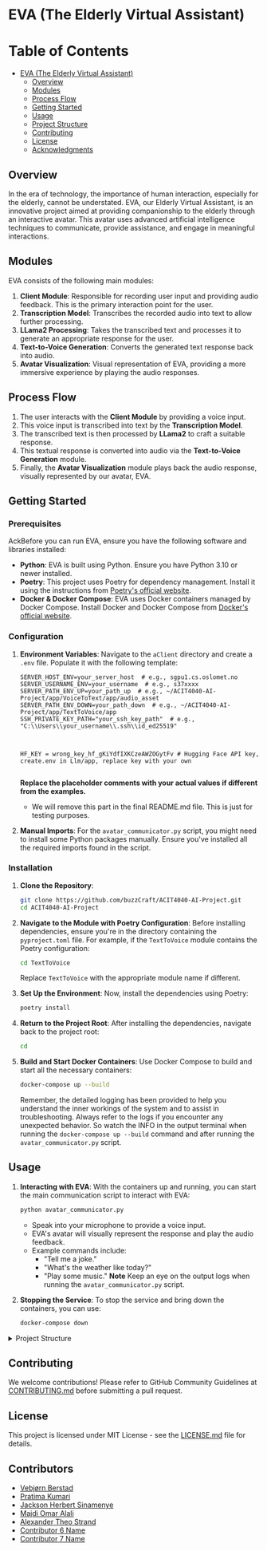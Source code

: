 # EVA (The Elderly Virtual Assistant)
# Table of Contents

- [EVA (The Elderly Virtual Assistant)](#eva-the-elderly-virtual-assistant)
  - [Overview](#overview)
  - [Modules](#modules)
  - [Process Flow](#process-flow)
  - [Getting Started](#getting-started)
  - [Usage](#usage)
  - [Project Structure](#project-structure)
  - [Contributing](#contributing)
  - [License](#license)
  - [Acknowledgments](#acknowledgments)

## Overview

In the era of technology, the importance of human interaction, especially for the elderly, cannot be understated. EVA, our Elderly Virtual Assistant, is an innovative project aimed at providing companionship to the elderly through an interactive avatar. This avatar uses advanced artificial intelligence techniques to communicate, provide assistance, and engage in meaningful interactions.

## Modules

EVA consists of the following main modules:

1. **Client Module**: Responsible for recording user input and providing audio feedback. This is the primary interaction point for the user.
2. **Transcription Model**: Transcribes the recorded audio into text to allow further processing.
3. **LLama2 Processing**: Takes the transcribed text and processes it to generate an appropriate response for the user.
4. **Text-to-Voice Generation**: Converts the generated text response back into audio.
5. **Avatar Visualization**: Visual representation of EVA, providing a more immersive experience by playing the audio responses.

## Process Flow

1. The user interacts with the **Client Module** by providing a voice input.
2. This voice input is transcribed into text by the **Transcription Model**.
3. The transcribed text is then processed by **LLama2** to craft a suitable response.
4. This textual response is converted into audio via the **Text-to-Voice Generation** module.
5. Finally, the **Avatar Visualization** module plays back the audio response, visually represented by our avatar, EVA.

## Getting Started

### Prerequisites

AckBefore you can run EVA, ensure you have the following software and libraries installed:

- **Python**: EVA is built using Python. Ensure you have Python 3.10 or newer installed.
- **Poetry**: This project uses Poetry for dependency management. Install it using the instructions from [Poetry's official website](https://python-poetry.org/docs/).
- **Docker & Docker Compose**: EVA uses Docker containers managed by Docker Compose. Install Docker and Docker Compose from [Docker's official website](https://www.docker.com/get-started).

### Configuration

1. **Environment Variables**:
   Navigate to the `aClient` directory and create a `.env` file. Populate it with the following template:

   ```plaintext
   SERVER_HOST_ENV=your_server_host  # e.g., sgpu1.cs.oslomet.no
   SERVER_USERNAME_ENV=your_username  # e.g., s37xxxx
   SERVER_PATH_ENV_UP=your_path_up  # e.g., ~/ACIT4040-AI-Project/app/VoiceToText/app/audio_asset
   SERVER_PATH_ENV_DOWN=your_path_down  # e.g., ~/ACIT4040-AI-Project/app/TextToVoice/app
   SSH_PRIVATE_KEY_PATH="your_ssh_key_path"  # e.g., "C:\\Users\\your_username\\.ssh\\id_ed25519"
   
   
   
   HF_KEY = wrong_key_hf_gKiYdfIXKCzeAWZOGytFv # Hugging Face API key, create.env in Llm/app, replace key with your own
   

   ```

   **Replace the placeholder comments with your actual values if different from the examples.**
   - We will remove this part in the final README.md file. This is just for testing purposes.
   

2. **Manual Imports**:
   For the `avatar_communicator.py` script, you might need to install some Python packages manually. Ensure you've installed all the required imports found in the script.
   
### Installation

1. **Clone the Repository**:
   ```bash
   git clone https://github.com/buzzCraft/ACIT4040-AI-Project.git
   cd ACIT4040-AI-Project
   ```

2. **Navigate to the Module with Poetry Configuration**:
   Before installing dependencies, ensure you're in the directory containing the `pyproject.toml` file. For example, if the `TextToVoice` module contains the Poetry configuration:

   ```bash
   cd TextToVoice
   ```

   Replace `TextToVoice` with the appropriate module name if different.

3. **Set Up the Environment**:
   Now, install the dependencies using Poetry:

   ```bash
   poetry install
   ```

4. **Return to the Project Root**:
   After installing the dependencies, navigate back to the project root:

   ```bash
   cd 
   ```

5. **Build and Start Docker Containers**:
   Use Docker Compose to build and start all the necessary containers:

   ```bash
   docker-compose up --build
   ```
    Remember, the detailed logging has been provided to help you understand the inner workings of the 
    system and to assist in troubleshooting. Always refer to the logs if you encounter any unexpected 
    behavior. So watch the INFO in the output terminal when running the `docker-compose up --build` command 
    and after running the `avatar_communicator.py` script.
## Usage

1. **Interacting with EVA**:
   With the containers up and running, you can start the main communication script to interact with EVA:

   ```bash
   python avatar_communicator.py
   ```

   - Speak into your microphone to provide a voice input.
   - EVA's avatar will visually represent the response and play the audio feedback.
   - Example commands include:
     - "Tell me a joke."
     - "What's the weather like today?"
     - "Play some music."
    **Note** Keep an eye on the output logs when running the `avatar_communicator.py` script. 
   
2. **Stopping the Service**:
   To stop the service and bring down the containers, you can use:

   ```bash
   docker-compose down
   ```



<details>
  <summary>Project Structure</summary>

## Project Structure

```plaintext
ACIT4040-AI-Project
├───aClient
├───app
│   ├───AnotherModule
│   │   ├───poetry.lock
│   │   ├───pyproject.toml
│   │   ├───Dockerfile
│   │   ├───app
│   │   │   ├───__init__.py  # This makes it a package
│   │   │   ├───other files..
│   │   ├───other files..
│   ├───Llm
│   │   ├───poetry.lock
│   │   ├───pyproject.toml
│   │   ├───Dockerfile
│   │   ├───app
│   │   │   ├───__init__.py  # This makes it a package
│   │   │   ├───other files..
│   │   ├───other files..
│   ├───Pipeline
│   │   ├───poetry.lock
│   │   ├───pyproject.toml
│   │   ├───Dockerfile
│   │   ├───app
│   │   │   ├───__init__.py  # This makes it a package
│   │   │   ├───Code to tie it all together
│   │   ├───other files..
│   ├───TempModule1
│   │   ├───poetry.lock
│   │   ├───pyproject.toml
│   │   ├───Dockerfile
│   │   ├───app
│   │   │   ├───__init__.py  # This makes it a package
│   │   │   ├───other files..
│   │   ├───other files..
│   ├───TempModule2
│   │   ├───poetry.lock
│   │   ├───pyproject.toml
│   │   ├───Dockerfile
│   │   ├───app
│   │   │   ├───__init__.py  # This makes it a package
│   │   │   ├───other files..
│   │   ├───other files..
│   ├───TextToVoice
│   │   ├───poetry.lock
│   │   ├───pyproject.toml
│   │   ├───Dockerfile
│   │   ├───app
│   │   │   ├───__init__.py  # This makes it a package
│   │   │   ├───other files..
│   │   ├───other files..
│   ├───VoiceToText
│   │   ├───poetry.lock
│   │   ├───pyproject.toml
│   │   ├───Dockerfile
│   │   ├───app
│   │   │   ├───__init__.py  # This makes it a package
│   │   │   ├───audio_asset  # New directory
│   │   │   ├───other files..
│   │   ├───other files..
│   └───VoiceToVideo
│       ├───poetry.lock
│       ├───pyproject.toml
│       ├───Dockerfile
│       ├───app
│       │   ├───__init__.py  # This makes it a package
│       │   ├───other files..
│       ├───other files..
├───docker-compose.yml
├───LICENSE
├───README.md
└───tests 
    ├───AnotherModule_tests
    ├───Llm_tests
    ├───Pipeline_tests
    ├───TempModule1_tests
    ├───TempModule2_tests
    ├───TextToVoice_tests
    ├───VoiceToText_tests
    └───VoiceToVideo_tests


```
</details>

## Contributing

We welcome contributions! Please refer to GitHub Community Guidelines at [CONTRIBUTING.md](https://docs.github.com/articles/github-community-guidelines) before submitting a pull request.

## License

This project is licensed under MIT License - see the [LICENSE.md](LICENSE) file for details.

## Contributors

- [Vebjørn Berstad](#)
- [Pratima Kumari](#)
- [Jackson Herbert Sinamenye](#)
- [Majdi Omar Alali](#)
- [Alexander Theo Strand](#)
- [Contributor 6 Name](#)
- [Contributor 7 Name](#)

